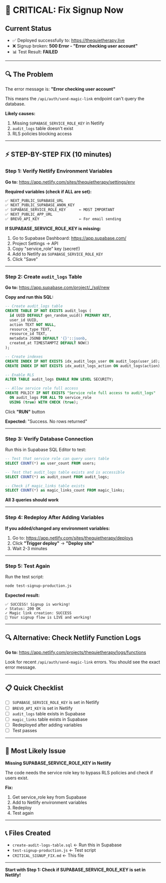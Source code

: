# 🚨 CRITICAL: Fix Signup Now

## Current Status
- ✅ Deployed successfully to: https://thequietherapy.live
- ❌ Signup broken: **500 Error - "Error checking user account"**
- 📊 Test Result: **FAILED**

---

## 🔍 The Problem

The error message is: **"Error checking user account"**

This means the `/api/auth/send-magic-link` endpoint can't query the database.

**Likely causes:**
1. Missing `SUPABASE_SERVICE_ROLE_KEY` in Netlify
2. `audit_logs` table doesn't exist
3. RLS policies blocking access

---

## ⚡ STEP-BY-STEP FIX (10 minutes)

### **Step 1: Verify Netlify Environment Variables**

**Go to:** https://app.netlify.com/sites/thequietherapy/settings/env

**Required variables (check if ALL are set):**

```bash
✅ NEXT_PUBLIC_SUPABASE_URL
✅ NEXT_PUBLIC_SUPABASE_ANON_KEY  
✅ SUPABASE_SERVICE_ROLE_KEY      ← MOST IMPORTANT
✅ NEXT_PUBLIC_APP_URL
✅ BREVO_API_KEY                  ← For email sending
```

**If SUPABASE_SERVICE_ROLE_KEY is missing:**
1. Go to Supabase Dashboard: https://app.supabase.com/
2. Project Settings → API
3. Copy "service_role" key (secret!)
4. Add to Netlify as `SUPABASE_SERVICE_ROLE_KEY`
5. Click "Save"

---

### **Step 2: Create `audit_logs` Table**

**Go to:** https://app.supabase.com/project/_/sql/new

**Copy and run this SQL:**

```sql
-- Create audit_logs table
CREATE TABLE IF NOT EXISTS audit_logs (
  id UUID DEFAULT gen_random_uuid() PRIMARY KEY,
  user_id UUID,
  action TEXT NOT NULL,
  resource_type TEXT,
  resource_id TEXT,
  metadata JSONB DEFAULT '{}'::jsonb,
  created_at TIMESTAMPTZ DEFAULT NOW()
);

-- Create indexes
CREATE INDEX IF NOT EXISTS idx_audit_logs_user ON audit_logs(user_id);
CREATE INDEX IF NOT EXISTS idx_audit_logs_action ON audit_logs(action);

-- Enable RLS
ALTER TABLE audit_logs ENABLE ROW LEVEL SECURITY;

-- Allow service role full access
CREATE POLICY IF NOT EXISTS "Service role full access to audit_logs"
  ON audit_logs FOR ALL TO service_role
  USING (true) WITH CHECK (true);
```

Click **"RUN"** button

**Expected:** "Success. No rows returned"

---

### **Step 3: Verify Database Connection**

Run this in Supabase SQL Editor to test:

```sql
-- Test that service role can query users table
SELECT COUNT(*) as user_count FROM users;

-- Test that audit_logs table exists and is accessible
SELECT COUNT(*) as audit_count FROM audit_logs;

-- Check if magic_links table exists
SELECT COUNT(*) as magic_links_count FROM magic_links;
```

**All 3 queries should work**

---

### **Step 4: Redeploy After Adding Variables**

**If you added/changed any environment variables:**

1. Go to: https://app.netlify.com/sites/thequietherapy/deploys
2. Click **"Trigger deploy"** → **"Deploy site"**
3. Wait 2-3 minutes

---

### **Step 5: Test Again**

Run the test script:

```bash
node test-signup-production.js
```

**Expected result:**
```
✅ SUCCESS! Signup is working!
✓ Status: 200 OK
✓ Magic link creation: SUCCESS
🎉 Your signup flow is LIVE and working!
```

---

## 🔍 Alternative: Check Netlify Function Logs

**Go to:** https://app.netlify.com/projects/thequietherapy/logs/functions

Look for recent `/api/auth/send-magic-link` errors. You should see the exact error message.

---

## 📋 Quick Checklist

- [ ] `SUPABASE_SERVICE_ROLE_KEY` is set in Netlify
- [ ] `BREVO_API_KEY` is set in Netlify  
- [ ] `audit_logs` table exists in Supabase
- [ ] `magic_links` table exists in Supabase
- [ ] Redeployed after adding variables
- [ ] Test passes

---

## 🎯 Most Likely Issue

**Missing SUPABASE_SERVICE_ROLE_KEY in Netlify**

The code needs the service role key to bypass RLS policies and check if users exist.

**Fix:**
1. Get service_role key from Supabase
2. Add to Netlify environment variables
3. Redeploy
4. Test again

---

## 📞 Files Created

- `create-audit-logs-table.sql` ← Run this in Supabase
- `test-signup-production.js` ← Test script
- `CRITICAL_SIGNUP_FIX.md` ← This file

---

**Start with Step 1: Check if SUPABASE_SERVICE_ROLE_KEY is set in Netlify!**

